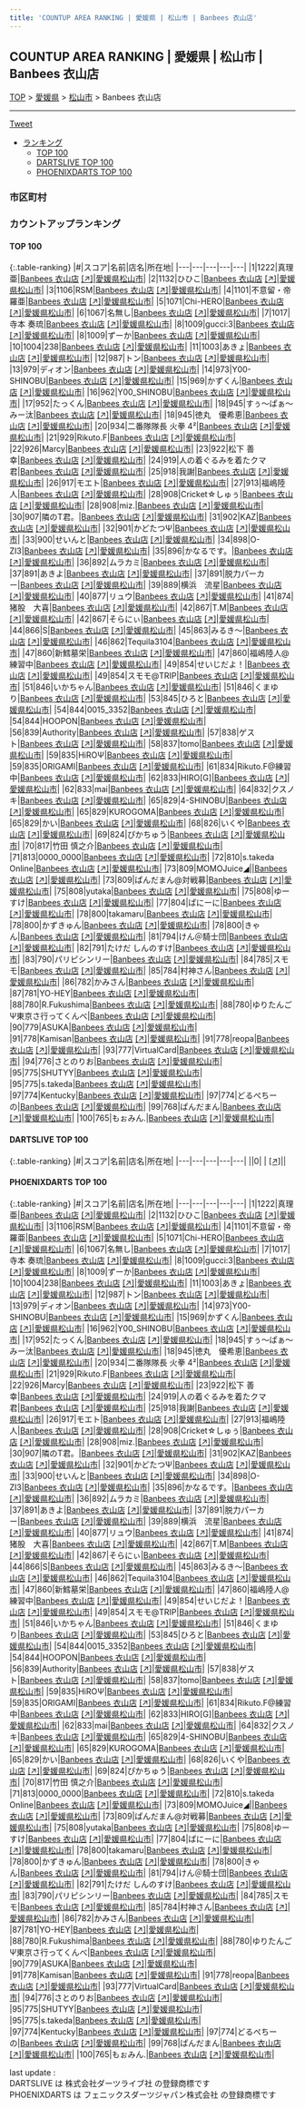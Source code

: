 ```yaml
---
title: 'COUNTUP AREA RANKING | 愛媛県 | 松山市 | Banbees 衣山店'
---
```

## COUNTUP AREA RANKING | 愛媛県 | 松山市 | Banbees 衣山店

[TOP](/darts/rank/) > [愛媛県](/darts/rank/愛媛県/) > [松山市](/darts/rank/愛媛県/松山市/) > Banbees 衣山店

___

<a href="https://twitter.com/share?ref_src=twsrc%5Etfw" data-text="COUNTUP AREA RANKING | 愛媛県松山市Banbees 衣山店" class="twitter-share-button" data-hashtags="DARTSLIVE,PHOENIXDARTS,darts,ダーツ" data-show-count="false">Tweet</a>

* [ランキング](#カウントアップランキング)
    * [TOP 100](#top-100)
    * [DARTSLIVE TOP 100](#dartslive-top-100)
    * [PHOENIXDARTS TOP 100](#phoenixdarts-top-100)

### 市区町村

<ul>

</ul>

### カウントアップランキング

#### TOP 100



{:.table-ranking}
|#|スコア|名前|店名|所在地|
|---|---|---|---|---|
|1|1222|<span class="rank-name-pd">真理亜</span>|<a href="/darts/rank/shops/89648.html">Banbees 衣山店</a> <a href="https://vs.phoenixdarts.com/jp/shop/shopDetailInfo/s_89648?s_seq=89648">[↗]</a>|<a href="/darts/rank/愛媛県/松山市">愛媛県松山市</a>|
|2|1132|<span class="rank-name-pd">ひひこ</span>|<a href="/darts/rank/shops/89648.html">Banbees 衣山店</a> <a href="https://vs.phoenixdarts.com/jp/shop/shopDetailInfo/s_89648?s_seq=89648">[↗]</a>|<a href="/darts/rank/愛媛県/松山市">愛媛県松山市</a>|
|3|1106|<span class="rank-name-pd">RSM</span>|<a href="/darts/rank/shops/89648.html">Banbees 衣山店</a> <a href="https://vs.phoenixdarts.com/jp/shop/shopDetailInfo/s_89648?s_seq=89648">[↗]</a>|<a href="/darts/rank/愛媛県/松山市">愛媛県松山市</a>|
|4|1101|<span class="rank-name-pd">不意留・帝羅亜</span>|<a href="/darts/rank/shops/89648.html">Banbees 衣山店</a> <a href="https://vs.phoenixdarts.com/jp/shop/shopDetailInfo/s_89648?s_seq=89648">[↗]</a>|<a href="/darts/rank/愛媛県/松山市">愛媛県松山市</a>|
|5|1071|<span class="rank-name-pd">Chi-HERO</span>|<a href="/darts/rank/shops/89648.html">Banbees 衣山店</a> <a href="https://vs.phoenixdarts.com/jp/shop/shopDetailInfo/s_89648?s_seq=89648">[↗]</a>|<a href="/darts/rank/愛媛県/松山市">愛媛県松山市</a>|
|6|1067|<span class="rank-name-pd">名無し</span>|<a href="/darts/rank/shops/89648.html">Banbees 衣山店</a> <a href="https://vs.phoenixdarts.com/jp/shop/shopDetailInfo/s_89648?s_seq=89648">[↗]</a>|<a href="/darts/rank/愛媛県/松山市">愛媛県松山市</a>|
|7|1017|<span class="rank-name-pd">寺本 奏琉</span>|<a href="/darts/rank/shops/89648.html">Banbees 衣山店</a> <a href="https://vs.phoenixdarts.com/jp/shop/shopDetailInfo/s_89648?s_seq=89648">[↗]</a>|<a href="/darts/rank/愛媛県/松山市">愛媛県松山市</a>|
|8|1009|<span class="rank-name-pd">gucci:3</span>|<a href="/darts/rank/shops/89648.html">Banbees 衣山店</a> <a href="https://vs.phoenixdarts.com/jp/shop/shopDetailInfo/s_89648?s_seq=89648">[↗]</a>|<a href="/darts/rank/愛媛県/松山市">愛媛県松山市</a>|
|8|1009|<span class="rank-name-pd">ずーか</span>|<a href="/darts/rank/shops/89648.html">Banbees 衣山店</a> <a href="https://vs.phoenixdarts.com/jp/shop/shopDetailInfo/s_89648?s_seq=89648">[↗]</a>|<a href="/darts/rank/愛媛県/松山市">愛媛県松山市</a>|
|10|1004|<span class="rank-name-pd">238</span>|<a href="/darts/rank/shops/89648.html">Banbees 衣山店</a> <a href="https://vs.phoenixdarts.com/jp/shop/shopDetailInfo/s_89648?s_seq=89648">[↗]</a>|<a href="/darts/rank/愛媛県/松山市">愛媛県松山市</a>|
|11|1003|<span class="rank-name-pd">あきょ</span>|<a href="/darts/rank/shops/89648.html">Banbees 衣山店</a> <a href="https://vs.phoenixdarts.com/jp/shop/shopDetailInfo/s_89648?s_seq=89648">[↗]</a>|<a href="/darts/rank/愛媛県/松山市">愛媛県松山市</a>|
|12|987|<span class="rank-name-pd">トン</span>|<a href="/darts/rank/shops/89648.html">Banbees 衣山店</a> <a href="https://vs.phoenixdarts.com/jp/shop/shopDetailInfo/s_89648?s_seq=89648">[↗]</a>|<a href="/darts/rank/愛媛県/松山市">愛媛県松山市</a>|
|13|979|<span class="rank-name-pd">ディオン</span>|<a href="/darts/rank/shops/89648.html">Banbees 衣山店</a> <a href="https://vs.phoenixdarts.com/jp/shop/shopDetailInfo/s_89648?s_seq=89648">[↗]</a>|<a href="/darts/rank/愛媛県/松山市">愛媛県松山市</a>|
|14|973|<span class="rank-name-pd">Y00-SHINOBU</span>|<a href="/darts/rank/shops/89648.html">Banbees 衣山店</a> <a href="https://vs.phoenixdarts.com/jp/shop/shopDetailInfo/s_89648?s_seq=89648">[↗]</a>|<a href="/darts/rank/愛媛県/松山市">愛媛県松山市</a>|
|15|969|<span class="rank-name-pd">かずくん</span>|<a href="/darts/rank/shops/89648.html">Banbees 衣山店</a> <a href="https://vs.phoenixdarts.com/jp/shop/shopDetailInfo/s_89648?s_seq=89648">[↗]</a>|<a href="/darts/rank/愛媛県/松山市">愛媛県松山市</a>|
|16|962|<span class="rank-name-pd">Y00_SHINOBU</span>|<a href="/darts/rank/shops/89648.html">Banbees 衣山店</a> <a href="https://vs.phoenixdarts.com/jp/shop/shopDetailInfo/s_89648?s_seq=89648">[↗]</a>|<a href="/darts/rank/愛媛県/松山市">愛媛県松山市</a>|
|17|952|<span class="rank-name-pd">たっくん</span>|<a href="/darts/rank/shops/89648.html">Banbees 衣山店</a> <a href="https://vs.phoenixdarts.com/jp/shop/shopDetailInfo/s_89648?s_seq=89648">[↗]</a>|<a href="/darts/rank/愛媛県/松山市">愛媛県松山市</a>|
|18|945|<span class="rank-name-pd">すぅ～ぱぁ～みー汰</span>|<a href="/darts/rank/shops/89648.html">Banbees 衣山店</a> <a href="https://vs.phoenixdarts.com/jp/shop/shopDetailInfo/s_89648?s_seq=89648">[↗]</a>|<a href="/darts/rank/愛媛県/松山市">愛媛県松山市</a>|
|18|945|<span class="rank-name-pd">徳丸　優希恵</span>|<a href="/darts/rank/shops/89648.html">Banbees 衣山店</a> <a href="https://vs.phoenixdarts.com/jp/shop/shopDetailInfo/s_89648?s_seq=89648">[↗]</a>|<a href="/darts/rank/愛媛県/松山市">愛媛県松山市</a>|
|20|934|<span class="rank-name-pd">二番隊隊長 火拳 4²</span>|<a href="/darts/rank/shops/89648.html">Banbees 衣山店</a> <a href="https://vs.phoenixdarts.com/jp/shop/shopDetailInfo/s_89648?s_seq=89648">[↗]</a>|<a href="/darts/rank/愛媛県/松山市">愛媛県松山市</a>|
|21|929|<span class="rank-name-pd">Rikuto.F</span>|<a href="/darts/rank/shops/89648.html">Banbees 衣山店</a> <a href="https://vs.phoenixdarts.com/jp/shop/shopDetailInfo/s_89648?s_seq=89648">[↗]</a>|<a href="/darts/rank/愛媛県/松山市">愛媛県松山市</a>|
|22|926|<span class="rank-name-pd">Marcy</span>|<a href="/darts/rank/shops/89648.html">Banbees 衣山店</a> <a href="https://vs.phoenixdarts.com/jp/shop/shopDetailInfo/s_89648?s_seq=89648">[↗]</a>|<a href="/darts/rank/愛媛県/松山市">愛媛県松山市</a>|
|23|922|<span class="rank-name-pd"><span class="pro-icon-pd"></span>松下 善幸</span>|<a href="/darts/rank/shops/89648.html">Banbees 衣山店</a> <a href="https://vs.phoenixdarts.com/jp/shop/shopDetailInfo/s_89648?s_seq=89648">[↗]</a>|<a href="/darts/rank/愛媛県/松山市">愛媛県松山市</a>|
|24|919|<span class="rank-name-pd">人の着ぐるみを着たクマ君</span>|<a href="/darts/rank/shops/89648.html">Banbees 衣山店</a> <a href="https://vs.phoenixdarts.com/jp/shop/shopDetailInfo/s_89648?s_seq=89648">[↗]</a>|<a href="/darts/rank/愛媛県/松山市">愛媛県松山市</a>|
|25|918|<span class="rank-name-pd">我謝</span>|<a href="/darts/rank/shops/89648.html">Banbees 衣山店</a> <a href="https://vs.phoenixdarts.com/jp/shop/shopDetailInfo/s_89648?s_seq=89648">[↗]</a>|<a href="/darts/rank/愛媛県/松山市">愛媛県松山市</a>|
|26|917|<span class="rank-name-pd">モエト</span>|<a href="/darts/rank/shops/89648.html">Banbees 衣山店</a> <a href="https://vs.phoenixdarts.com/jp/shop/shopDetailInfo/s_89648?s_seq=89648">[↗]</a>|<a href="/darts/rank/愛媛県/松山市">愛媛県松山市</a>|
|27|913|<span class="rank-name-pd">福嶋陸人</span>|<a href="/darts/rank/shops/89648.html">Banbees 衣山店</a> <a href="https://vs.phoenixdarts.com/jp/shop/shopDetailInfo/s_89648?s_seq=89648">[↗]</a>|<a href="/darts/rank/愛媛県/松山市">愛媛県松山市</a>|
|28|908|<span class="rank-name-pd">Cricket☆しゅぅ</span>|<a href="/darts/rank/shops/89648.html">Banbees 衣山店</a> <a href="https://vs.phoenixdarts.com/jp/shop/shopDetailInfo/s_89648?s_seq=89648">[↗]</a>|<a href="/darts/rank/愛媛県/松山市">愛媛県松山市</a>|
|28|908|<span class="rank-name-pd">miz.</span>|<a href="/darts/rank/shops/89648.html">Banbees 衣山店</a> <a href="https://vs.phoenixdarts.com/jp/shop/shopDetailInfo/s_89648?s_seq=89648">[↗]</a>|<a href="/darts/rank/愛媛県/松山市">愛媛県松山市</a>|
|30|907|<span class="rank-name-pd">隣のT君。</span>|<a href="/darts/rank/shops/89648.html">Banbees 衣山店</a> <a href="https://vs.phoenixdarts.com/jp/shop/shopDetailInfo/s_89648?s_seq=89648">[↗]</a>|<a href="/darts/rank/愛媛県/松山市">愛媛県松山市</a>|
|31|902|<span class="rank-name-pd">KAZ</span>|<a href="/darts/rank/shops/89648.html">Banbees 衣山店</a> <a href="https://vs.phoenixdarts.com/jp/shop/shopDetailInfo/s_89648?s_seq=89648">[↗]</a>|<a href="/darts/rank/愛媛県/松山市">愛媛県松山市</a>|
|32|901|<span class="rank-name-pd">かどたつΨ</span>|<a href="/darts/rank/shops/89648.html">Banbees 衣山店</a> <a href="https://vs.phoenixdarts.com/jp/shop/shopDetailInfo/s_89648?s_seq=89648">[↗]</a>|<a href="/darts/rank/愛媛県/松山市">愛媛県松山市</a>|
|33|900|<span class="rank-name-pd">せいんと</span>|<a href="/darts/rank/shops/89648.html">Banbees 衣山店</a> <a href="https://vs.phoenixdarts.com/jp/shop/shopDetailInfo/s_89648?s_seq=89648">[↗]</a>|<a href="/darts/rank/愛媛県/松山市">愛媛県松山市</a>|
|34|898|<span class="rank-name-pd">O-ZI3</span>|<a href="/darts/rank/shops/89648.html">Banbees 衣山店</a> <a href="https://vs.phoenixdarts.com/jp/shop/shopDetailInfo/s_89648?s_seq=89648">[↗]</a>|<a href="/darts/rank/愛媛県/松山市">愛媛県松山市</a>|
|35|896|<span class="rank-name-pd">かなるです。</span>|<a href="/darts/rank/shops/89648.html">Banbees 衣山店</a> <a href="https://vs.phoenixdarts.com/jp/shop/shopDetailInfo/s_89648?s_seq=89648">[↗]</a>|<a href="/darts/rank/愛媛県/松山市">愛媛県松山市</a>|
|36|892|<span class="rank-name-pd">ムラカミ</span>|<a href="/darts/rank/shops/89648.html">Banbees 衣山店</a> <a href="https://vs.phoenixdarts.com/jp/shop/shopDetailInfo/s_89648?s_seq=89648">[↗]</a>|<a href="/darts/rank/愛媛県/松山市">愛媛県松山市</a>|
|37|891|<span class="rank-name-pd">あきよ</span>|<a href="/darts/rank/shops/89648.html">Banbees 衣山店</a> <a href="https://vs.phoenixdarts.com/jp/shop/shopDetailInfo/s_89648?s_seq=89648">[↗]</a>|<a href="/darts/rank/愛媛県/松山市">愛媛県松山市</a>|
|37|891|<span class="rank-name-pd">脱力パーカー</span>|<a href="/darts/rank/shops/89648.html">Banbees 衣山店</a> <a href="https://vs.phoenixdarts.com/jp/shop/shopDetailInfo/s_89648?s_seq=89648">[↗]</a>|<a href="/darts/rank/愛媛県/松山市">愛媛県松山市</a>|
|39|889|<span class="rank-name-pd">横浜　流星</span>|<a href="/darts/rank/shops/89648.html">Banbees 衣山店</a> <a href="https://vs.phoenixdarts.com/jp/shop/shopDetailInfo/s_89648?s_seq=89648">[↗]</a>|<a href="/darts/rank/愛媛県/松山市">愛媛県松山市</a>|
|40|877|<span class="rank-name-pd">リュウ</span>|<a href="/darts/rank/shops/89648.html">Banbees 衣山店</a> <a href="https://vs.phoenixdarts.com/jp/shop/shopDetailInfo/s_89648?s_seq=89648">[↗]</a>|<a href="/darts/rank/愛媛県/松山市">愛媛県松山市</a>|
|41|874|<span class="rank-name-pd">猪股　大喜</span>|<a href="/darts/rank/shops/89648.html">Banbees 衣山店</a> <a href="https://vs.phoenixdarts.com/jp/shop/shopDetailInfo/s_89648?s_seq=89648">[↗]</a>|<a href="/darts/rank/愛媛県/松山市">愛媛県松山市</a>|
|42|867|<span class="rank-name-pd">T.M</span>|<a href="/darts/rank/shops/89648.html">Banbees 衣山店</a> <a href="https://vs.phoenixdarts.com/jp/shop/shopDetailInfo/s_89648?s_seq=89648">[↗]</a>|<a href="/darts/rank/愛媛県/松山市">愛媛県松山市</a>|
|42|867|<span class="rank-name-pd">そらにぃ</span>|<a href="/darts/rank/shops/89648.html">Banbees 衣山店</a> <a href="https://vs.phoenixdarts.com/jp/shop/shopDetailInfo/s_89648?s_seq=89648">[↗]</a>|<a href="/darts/rank/愛媛県/松山市">愛媛県松山市</a>|
|44|866|<span class="rank-name-pd">S</span>|<a href="/darts/rank/shops/89648.html">Banbees 衣山店</a> <a href="https://vs.phoenixdarts.com/jp/shop/shopDetailInfo/s_89648?s_seq=89648">[↗]</a>|<a href="/darts/rank/愛媛県/松山市">愛媛県松山市</a>|
|45|863|<span class="rank-name-pd">みるき～</span>|<a href="/darts/rank/shops/89648.html">Banbees 衣山店</a> <a href="https://vs.phoenixdarts.com/jp/shop/shopDetailInfo/s_89648?s_seq=89648">[↗]</a>|<a href="/darts/rank/愛媛県/松山市">愛媛県松山市</a>|
|46|862|<span class="rank-name-pd">Tequila3104</span>|<a href="/darts/rank/shops/89648.html">Banbees 衣山店</a> <a href="https://vs.phoenixdarts.com/jp/shop/shopDetailInfo/s_89648?s_seq=89648">[↗]</a>|<a href="/darts/rank/愛媛県/松山市">愛媛県松山市</a>|
|47|860|<span class="rank-name-pd">新鱈墓栄</span>|<a href="/darts/rank/shops/89648.html">Banbees 衣山店</a> <a href="https://vs.phoenixdarts.com/jp/shop/shopDetailInfo/s_89648?s_seq=89648">[↗]</a>|<a href="/darts/rank/愛媛県/松山市">愛媛県松山市</a>|
|47|860|<span class="rank-name-pd">福嶋陸人@練習中</span>|<a href="/darts/rank/shops/89648.html">Banbees 衣山店</a> <a href="https://vs.phoenixdarts.com/jp/shop/shopDetailInfo/s_89648?s_seq=89648">[↗]</a>|<a href="/darts/rank/愛媛県/松山市">愛媛県松山市</a>|
|49|854|<span class="rank-name-pd">せいじだよ！</span>|<a href="/darts/rank/shops/89648.html">Banbees 衣山店</a> <a href="https://vs.phoenixdarts.com/jp/shop/shopDetailInfo/s_89648?s_seq=89648">[↗]</a>|<a href="/darts/rank/愛媛県/松山市">愛媛県松山市</a>|
|49|854|<span class="rank-name-pd">スモモ@TRIP</span>|<a href="/darts/rank/shops/89648.html">Banbees 衣山店</a> <a href="https://vs.phoenixdarts.com/jp/shop/shopDetailInfo/s_89648?s_seq=89648">[↗]</a>|<a href="/darts/rank/愛媛県/松山市">愛媛県松山市</a>|
|51|846|<span class="rank-name-pd">いかちゃん</span>|<a href="/darts/rank/shops/89648.html">Banbees 衣山店</a> <a href="https://vs.phoenixdarts.com/jp/shop/shopDetailInfo/s_89648?s_seq=89648">[↗]</a>|<a href="/darts/rank/愛媛県/松山市">愛媛県松山市</a>|
|51|846|<span class="rank-name-pd">くまゆり</span>|<a href="/darts/rank/shops/89648.html">Banbees 衣山店</a> <a href="https://vs.phoenixdarts.com/jp/shop/shopDetailInfo/s_89648?s_seq=89648">[↗]</a>|<a href="/darts/rank/愛媛県/松山市">愛媛県松山市</a>|
|53|845|<span class="rank-name-pd">ひろと</span>|<a href="/darts/rank/shops/89648.html">Banbees 衣山店</a> <a href="https://vs.phoenixdarts.com/jp/shop/shopDetailInfo/s_89648?s_seq=89648">[↗]</a>|<a href="/darts/rank/愛媛県/松山市">愛媛県松山市</a>|
|54|844|<span class="rank-name-pd">0015_3352</span>|<a href="/darts/rank/shops/89648.html">Banbees 衣山店</a> <a href="https://vs.phoenixdarts.com/jp/shop/shopDetailInfo/s_89648?s_seq=89648">[↗]</a>|<a href="/darts/rank/愛媛県/松山市">愛媛県松山市</a>|
|54|844|<span class="rank-name-pd">HOOPON</span>|<a href="/darts/rank/shops/89648.html">Banbees 衣山店</a> <a href="https://vs.phoenixdarts.com/jp/shop/shopDetailInfo/s_89648?s_seq=89648">[↗]</a>|<a href="/darts/rank/愛媛県/松山市">愛媛県松山市</a>|
|56|839|<span class="rank-name-pd">Authority</span>|<a href="/darts/rank/shops/89648.html">Banbees 衣山店</a> <a href="https://vs.phoenixdarts.com/jp/shop/shopDetailInfo/s_89648?s_seq=89648">[↗]</a>|<a href="/darts/rank/愛媛県/松山市">愛媛県松山市</a>|
|57|838|<span class="rank-name-pd">ゲスト</span>|<a href="/darts/rank/shops/89648.html">Banbees 衣山店</a> <a href="https://vs.phoenixdarts.com/jp/shop/shopDetailInfo/s_89648?s_seq=89648">[↗]</a>|<a href="/darts/rank/愛媛県/松山市">愛媛県松山市</a>|
|58|837|<span class="rank-name-pd">tomo</span>|<a href="/darts/rank/shops/89648.html">Banbees 衣山店</a> <a href="https://vs.phoenixdarts.com/jp/shop/shopDetailInfo/s_89648?s_seq=89648">[↗]</a>|<a href="/darts/rank/愛媛県/松山市">愛媛県松山市</a>|
|59|835|<span class="rank-name-pd">HiROΨ</span>|<a href="/darts/rank/shops/89648.html">Banbees 衣山店</a> <a href="https://vs.phoenixdarts.com/jp/shop/shopDetailInfo/s_89648?s_seq=89648">[↗]</a>|<a href="/darts/rank/愛媛県/松山市">愛媛県松山市</a>|
|59|835|<span class="rank-name-pd">ORIGAMI</span>|<a href="/darts/rank/shops/89648.html">Banbees 衣山店</a> <a href="https://vs.phoenixdarts.com/jp/shop/shopDetailInfo/s_89648?s_seq=89648">[↗]</a>|<a href="/darts/rank/愛媛県/松山市">愛媛県松山市</a>|
|61|834|<span class="rank-name-pd">Rikuto.F@練習中</span>|<a href="/darts/rank/shops/89648.html">Banbees 衣山店</a> <a href="https://vs.phoenixdarts.com/jp/shop/shopDetailInfo/s_89648?s_seq=89648">[↗]</a>|<a href="/darts/rank/愛媛県/松山市">愛媛県松山市</a>|
|62|833|<span class="rank-name-pd">HIRO[G]</span>|<a href="/darts/rank/shops/89648.html">Banbees 衣山店</a> <a href="https://vs.phoenixdarts.com/jp/shop/shopDetailInfo/s_89648?s_seq=89648">[↗]</a>|<a href="/darts/rank/愛媛県/松山市">愛媛県松山市</a>|
|62|833|<span class="rank-name-pd">mai</span>|<a href="/darts/rank/shops/89648.html">Banbees 衣山店</a> <a href="https://vs.phoenixdarts.com/jp/shop/shopDetailInfo/s_89648?s_seq=89648">[↗]</a>|<a href="/darts/rank/愛媛県/松山市">愛媛県松山市</a>|
|64|832|<span class="rank-name-pd">クスノキ</span>|<a href="/darts/rank/shops/89648.html">Banbees 衣山店</a> <a href="https://vs.phoenixdarts.com/jp/shop/shopDetailInfo/s_89648?s_seq=89648">[↗]</a>|<a href="/darts/rank/愛媛県/松山市">愛媛県松山市</a>|
|65|829|<span class="rank-name-pd">4-SHINOBU</span>|<a href="/darts/rank/shops/89648.html">Banbees 衣山店</a> <a href="https://vs.phoenixdarts.com/jp/shop/shopDetailInfo/s_89648?s_seq=89648">[↗]</a>|<a href="/darts/rank/愛媛県/松山市">愛媛県松山市</a>|
|65|829|<span class="rank-name-pd">KUROGOMA</span>|<a href="/darts/rank/shops/89648.html">Banbees 衣山店</a> <a href="https://vs.phoenixdarts.com/jp/shop/shopDetailInfo/s_89648?s_seq=89648">[↗]</a>|<a href="/darts/rank/愛媛県/松山市">愛媛県松山市</a>|
|65|829|<span class="rank-name-pd">かい</span>|<a href="/darts/rank/shops/89648.html">Banbees 衣山店</a> <a href="https://vs.phoenixdarts.com/jp/shop/shopDetailInfo/s_89648?s_seq=89648">[↗]</a>|<a href="/darts/rank/愛媛県/松山市">愛媛県松山市</a>|
|68|826|<span class="rank-name-pd">いくや</span>|<a href="/darts/rank/shops/89648.html">Banbees 衣山店</a> <a href="https://vs.phoenixdarts.com/jp/shop/shopDetailInfo/s_89648?s_seq=89648">[↗]</a>|<a href="/darts/rank/愛媛県/松山市">愛媛県松山市</a>|
|69|824|<span class="rank-name-pd">ぴかちゅう</span>|<a href="/darts/rank/shops/89648.html">Banbees 衣山店</a> <a href="https://vs.phoenixdarts.com/jp/shop/shopDetailInfo/s_89648?s_seq=89648">[↗]</a>|<a href="/darts/rank/愛媛県/松山市">愛媛県松山市</a>|
|70|817|<span class="rank-name-pd">竹田 慎之介</span>|<a href="/darts/rank/shops/89648.html">Banbees 衣山店</a> <a href="https://vs.phoenixdarts.com/jp/shop/shopDetailInfo/s_89648?s_seq=89648">[↗]</a>|<a href="/darts/rank/愛媛県/松山市">愛媛県松山市</a>|
|71|813|<span class="rank-name-pd">0000_0000</span>|<a href="/darts/rank/shops/89648.html">Banbees 衣山店</a> <a href="https://vs.phoenixdarts.com/jp/shop/shopDetailInfo/s_89648?s_seq=89648">[↗]</a>|<a href="/darts/rank/愛媛県/松山市">愛媛県松山市</a>|
|72|810|<span class="rank-name-pd">s.takeda Online</span>|<a href="/darts/rank/shops/89648.html">Banbees 衣山店</a> <a href="https://vs.phoenixdarts.com/jp/shop/shopDetailInfo/s_89648?s_seq=89648">[↗]</a>|<a href="/darts/rank/愛媛県/松山市">愛媛県松山市</a>|
|73|809|<span class="rank-name-pd">MOMOJuice◢&#124;</span>|<a href="/darts/rank/shops/89648.html">Banbees 衣山店</a> <a href="https://vs.phoenixdarts.com/jp/shop/shopDetailInfo/s_89648?s_seq=89648">[↗]</a>|<a href="/darts/rank/愛媛県/松山市">愛媛県松山市</a>|
|73|809|<span class="rank-name-pd">ぱんだまん@対戦募</span>|<a href="/darts/rank/shops/89648.html">Banbees 衣山店</a> <a href="https://vs.phoenixdarts.com/jp/shop/shopDetailInfo/s_89648?s_seq=89648">[↗]</a>|<a href="/darts/rank/愛媛県/松山市">愛媛県松山市</a>|
|75|808|<span class="rank-name-pd">yutaka</span>|<a href="/darts/rank/shops/89648.html">Banbees 衣山店</a> <a href="https://vs.phoenixdarts.com/jp/shop/shopDetailInfo/s_89648?s_seq=89648">[↗]</a>|<a href="/darts/rank/愛媛県/松山市">愛媛県松山市</a>|
|75|808|<span class="rank-name-pd">ゆーすけ</span>|<a href="/darts/rank/shops/89648.html">Banbees 衣山店</a> <a href="https://vs.phoenixdarts.com/jp/shop/shopDetailInfo/s_89648?s_seq=89648">[↗]</a>|<a href="/darts/rank/愛媛県/松山市">愛媛県松山市</a>|
|77|804|<span class="rank-name-pd">ぱにーに</span>|<a href="/darts/rank/shops/89648.html">Banbees 衣山店</a> <a href="https://vs.phoenixdarts.com/jp/shop/shopDetailInfo/s_89648?s_seq=89648">[↗]</a>|<a href="/darts/rank/愛媛県/松山市">愛媛県松山市</a>|
|78|800|<span class="rank-name-pd">takamaru</span>|<a href="/darts/rank/shops/89648.html">Banbees 衣山店</a> <a href="https://vs.phoenixdarts.com/jp/shop/shopDetailInfo/s_89648?s_seq=89648">[↗]</a>|<a href="/darts/rank/愛媛県/松山市">愛媛県松山市</a>|
|78|800|<span class="rank-name-pd">かずきゅん</span>|<a href="/darts/rank/shops/89648.html">Banbees 衣山店</a> <a href="https://vs.phoenixdarts.com/jp/shop/shopDetailInfo/s_89648?s_seq=89648">[↗]</a>|<a href="/darts/rank/愛媛県/松山市">愛媛県松山市</a>|
|78|800|<span class="rank-name-pd">きゃん</span>|<a href="/darts/rank/shops/89648.html">Banbees 衣山店</a> <a href="https://vs.phoenixdarts.com/jp/shop/shopDetailInfo/s_89648?s_seq=89648">[↗]</a>|<a href="/darts/rank/愛媛県/松山市">愛媛県松山市</a>|
|81|794|<span class="rank-name-pd">けん＠騎士団</span>|<a href="/darts/rank/shops/89648.html">Banbees 衣山店</a> <a href="https://vs.phoenixdarts.com/jp/shop/shopDetailInfo/s_89648?s_seq=89648">[↗]</a>|<a href="/darts/rank/愛媛県/松山市">愛媛県松山市</a>|
|82|791|<span class="rank-name-pd">たけだ しんのすけ</span>|<a href="/darts/rank/shops/89648.html">Banbees 衣山店</a> <a href="https://vs.phoenixdarts.com/jp/shop/shopDetailInfo/s_89648?s_seq=89648">[↗]</a>|<a href="/darts/rank/愛媛県/松山市">愛媛県松山市</a>|
|83|790|<span class="rank-name-pd">パリピシンリー</span>|<a href="/darts/rank/shops/89648.html">Banbees 衣山店</a> <a href="https://vs.phoenixdarts.com/jp/shop/shopDetailInfo/s_89648?s_seq=89648">[↗]</a>|<a href="/darts/rank/愛媛県/松山市">愛媛県松山市</a>|
|84|785|<span class="rank-name-pd">スモモ</span>|<a href="/darts/rank/shops/89648.html">Banbees 衣山店</a> <a href="https://vs.phoenixdarts.com/jp/shop/shopDetailInfo/s_89648?s_seq=89648">[↗]</a>|<a href="/darts/rank/愛媛県/松山市">愛媛県松山市</a>|
|85|784|<span class="rank-name-pd">村神さん</span>|<a href="/darts/rank/shops/89648.html">Banbees 衣山店</a> <a href="https://vs.phoenixdarts.com/jp/shop/shopDetailInfo/s_89648?s_seq=89648">[↗]</a>|<a href="/darts/rank/愛媛県/松山市">愛媛県松山市</a>|
|86|782|<span class="rank-name-pd">かみさん</span>|<a href="/darts/rank/shops/89648.html">Banbees 衣山店</a> <a href="https://vs.phoenixdarts.com/jp/shop/shopDetailInfo/s_89648?s_seq=89648">[↗]</a>|<a href="/darts/rank/愛媛県/松山市">愛媛県松山市</a>|
|87|781|<span class="rank-name-pd">YO-HEY</span>|<a href="/darts/rank/shops/89648.html">Banbees 衣山店</a> <a href="https://vs.phoenixdarts.com/jp/shop/shopDetailInfo/s_89648?s_seq=89648">[↗]</a>|<a href="/darts/rank/愛媛県/松山市">愛媛県松山市</a>|
|88|780|<span class="rank-name-pd">R.Fukushima</span>|<a href="/darts/rank/shops/89648.html">Banbees 衣山店</a> <a href="https://vs.phoenixdarts.com/jp/shop/shopDetailInfo/s_89648?s_seq=89648">[↗]</a>|<a href="/darts/rank/愛媛県/松山市">愛媛県松山市</a>|
|88|780|<span class="rank-name-pd">ゆりたんごΨ東京さ行ってくんべ</span>|<a href="/darts/rank/shops/89648.html">Banbees 衣山店</a> <a href="https://vs.phoenixdarts.com/jp/shop/shopDetailInfo/s_89648?s_seq=89648">[↗]</a>|<a href="/darts/rank/愛媛県/松山市">愛媛県松山市</a>|
|90|779|<span class="rank-name-pd">ASUKA</span>|<a href="/darts/rank/shops/89648.html">Banbees 衣山店</a> <a href="https://vs.phoenixdarts.com/jp/shop/shopDetailInfo/s_89648?s_seq=89648">[↗]</a>|<a href="/darts/rank/愛媛県/松山市">愛媛県松山市</a>|
|91|778|<span class="rank-name-pd">Kamisan</span>|<a href="/darts/rank/shops/89648.html">Banbees 衣山店</a> <a href="https://vs.phoenixdarts.com/jp/shop/shopDetailInfo/s_89648?s_seq=89648">[↗]</a>|<a href="/darts/rank/愛媛県/松山市">愛媛県松山市</a>|
|91|778|<span class="rank-name-pd">reopa</span>|<a href="/darts/rank/shops/89648.html">Banbees 衣山店</a> <a href="https://vs.phoenixdarts.com/jp/shop/shopDetailInfo/s_89648?s_seq=89648">[↗]</a>|<a href="/darts/rank/愛媛県/松山市">愛媛県松山市</a>|
|93|777|<span class="rank-name-pd">VirtualCard</span>|<a href="/darts/rank/shops/89648.html">Banbees 衣山店</a> <a href="https://vs.phoenixdarts.com/jp/shop/shopDetailInfo/s_89648?s_seq=89648">[↗]</a>|<a href="/darts/rank/愛媛県/松山市">愛媛県松山市</a>|
|94|776|<span class="rank-name-pd">さとのりお</span>|<a href="/darts/rank/shops/89648.html">Banbees 衣山店</a> <a href="https://vs.phoenixdarts.com/jp/shop/shopDetailInfo/s_89648?s_seq=89648">[↗]</a>|<a href="/darts/rank/愛媛県/松山市">愛媛県松山市</a>|
|95|775|<span class="rank-name-pd">SHUTYY</span>|<a href="/darts/rank/shops/89648.html">Banbees 衣山店</a> <a href="https://vs.phoenixdarts.com/jp/shop/shopDetailInfo/s_89648?s_seq=89648">[↗]</a>|<a href="/darts/rank/愛媛県/松山市">愛媛県松山市</a>|
|95|775|<span class="rank-name-pd">s.takeda</span>|<a href="/darts/rank/shops/89648.html">Banbees 衣山店</a> <a href="https://vs.phoenixdarts.com/jp/shop/shopDetailInfo/s_89648?s_seq=89648">[↗]</a>|<a href="/darts/rank/愛媛県/松山市">愛媛県松山市</a>|
|97|774|<span class="rank-name-pd">Kentucky</span>|<a href="/darts/rank/shops/89648.html">Banbees 衣山店</a> <a href="https://vs.phoenixdarts.com/jp/shop/shopDetailInfo/s_89648?s_seq=89648">[↗]</a>|<a href="/darts/rank/愛媛県/松山市">愛媛県松山市</a>|
|97|774|<span class="rank-name-pd">どるぺちーの</span>|<a href="/darts/rank/shops/89648.html">Banbees 衣山店</a> <a href="https://vs.phoenixdarts.com/jp/shop/shopDetailInfo/s_89648?s_seq=89648">[↗]</a>|<a href="/darts/rank/愛媛県/松山市">愛媛県松山市</a>|
|99|768|<span class="rank-name-pd">ぱんだまん</span>|<a href="/darts/rank/shops/89648.html">Banbees 衣山店</a> <a href="https://vs.phoenixdarts.com/jp/shop/shopDetailInfo/s_89648?s_seq=89648">[↗]</a>|<a href="/darts/rank/愛媛県/松山市">愛媛県松山市</a>|
|100|765|<span class="rank-name-pd">もぉみん.</span>|<a href="/darts/rank/shops/89648.html">Banbees 衣山店</a> <a href="https://vs.phoenixdarts.com/jp/shop/shopDetailInfo/s_89648?s_seq=89648">[↗]</a>|<a href="/darts/rank/愛媛県/松山市">愛媛県松山市</a>|


#### DARTSLIVE TOP 100



{:.table-ranking}
|#|スコア|名前|店名|所在地|
|---|---|---|---|---|
||0|<span class="rank-name-dl"> </span>|<a href="/darts/rank/shops/.html"></a> <a href="">[↗]</a>|<a href="/darts/rank//"></a>|


#### PHOENIXDARTS TOP 100



{:.table-ranking}
|#|スコア|名前|店名|所在地|
|---|---|---|---|---|
|1|1222|<span class="rank-name-pd">真理亜</span>|<a href="/darts/rank/shops/89648.html">Banbees 衣山店</a> <a href="https://vs.phoenixdarts.com/jp/shop/shopDetailInfo/s_89648?s_seq=89648">[↗]</a>|<a href="/darts/rank/愛媛県/松山市">愛媛県松山市</a>|
|2|1132|<span class="rank-name-pd">ひひこ</span>|<a href="/darts/rank/shops/89648.html">Banbees 衣山店</a> <a href="https://vs.phoenixdarts.com/jp/shop/shopDetailInfo/s_89648?s_seq=89648">[↗]</a>|<a href="/darts/rank/愛媛県/松山市">愛媛県松山市</a>|
|3|1106|<span class="rank-name-pd">RSM</span>|<a href="/darts/rank/shops/89648.html">Banbees 衣山店</a> <a href="https://vs.phoenixdarts.com/jp/shop/shopDetailInfo/s_89648?s_seq=89648">[↗]</a>|<a href="/darts/rank/愛媛県/松山市">愛媛県松山市</a>|
|4|1101|<span class="rank-name-pd">不意留・帝羅亜</span>|<a href="/darts/rank/shops/89648.html">Banbees 衣山店</a> <a href="https://vs.phoenixdarts.com/jp/shop/shopDetailInfo/s_89648?s_seq=89648">[↗]</a>|<a href="/darts/rank/愛媛県/松山市">愛媛県松山市</a>|
|5|1071|<span class="rank-name-pd">Chi-HERO</span>|<a href="/darts/rank/shops/89648.html">Banbees 衣山店</a> <a href="https://vs.phoenixdarts.com/jp/shop/shopDetailInfo/s_89648?s_seq=89648">[↗]</a>|<a href="/darts/rank/愛媛県/松山市">愛媛県松山市</a>|
|6|1067|<span class="rank-name-pd">名無し</span>|<a href="/darts/rank/shops/89648.html">Banbees 衣山店</a> <a href="https://vs.phoenixdarts.com/jp/shop/shopDetailInfo/s_89648?s_seq=89648">[↗]</a>|<a href="/darts/rank/愛媛県/松山市">愛媛県松山市</a>|
|7|1017|<span class="rank-name-pd">寺本 奏琉</span>|<a href="/darts/rank/shops/89648.html">Banbees 衣山店</a> <a href="https://vs.phoenixdarts.com/jp/shop/shopDetailInfo/s_89648?s_seq=89648">[↗]</a>|<a href="/darts/rank/愛媛県/松山市">愛媛県松山市</a>|
|8|1009|<span class="rank-name-pd">gucci:3</span>|<a href="/darts/rank/shops/89648.html">Banbees 衣山店</a> <a href="https://vs.phoenixdarts.com/jp/shop/shopDetailInfo/s_89648?s_seq=89648">[↗]</a>|<a href="/darts/rank/愛媛県/松山市">愛媛県松山市</a>|
|8|1009|<span class="rank-name-pd">ずーか</span>|<a href="/darts/rank/shops/89648.html">Banbees 衣山店</a> <a href="https://vs.phoenixdarts.com/jp/shop/shopDetailInfo/s_89648?s_seq=89648">[↗]</a>|<a href="/darts/rank/愛媛県/松山市">愛媛県松山市</a>|
|10|1004|<span class="rank-name-pd">238</span>|<a href="/darts/rank/shops/89648.html">Banbees 衣山店</a> <a href="https://vs.phoenixdarts.com/jp/shop/shopDetailInfo/s_89648?s_seq=89648">[↗]</a>|<a href="/darts/rank/愛媛県/松山市">愛媛県松山市</a>|
|11|1003|<span class="rank-name-pd">あきょ</span>|<a href="/darts/rank/shops/89648.html">Banbees 衣山店</a> <a href="https://vs.phoenixdarts.com/jp/shop/shopDetailInfo/s_89648?s_seq=89648">[↗]</a>|<a href="/darts/rank/愛媛県/松山市">愛媛県松山市</a>|
|12|987|<span class="rank-name-pd">トン</span>|<a href="/darts/rank/shops/89648.html">Banbees 衣山店</a> <a href="https://vs.phoenixdarts.com/jp/shop/shopDetailInfo/s_89648?s_seq=89648">[↗]</a>|<a href="/darts/rank/愛媛県/松山市">愛媛県松山市</a>|
|13|979|<span class="rank-name-pd">ディオン</span>|<a href="/darts/rank/shops/89648.html">Banbees 衣山店</a> <a href="https://vs.phoenixdarts.com/jp/shop/shopDetailInfo/s_89648?s_seq=89648">[↗]</a>|<a href="/darts/rank/愛媛県/松山市">愛媛県松山市</a>|
|14|973|<span class="rank-name-pd">Y00-SHINOBU</span>|<a href="/darts/rank/shops/89648.html">Banbees 衣山店</a> <a href="https://vs.phoenixdarts.com/jp/shop/shopDetailInfo/s_89648?s_seq=89648">[↗]</a>|<a href="/darts/rank/愛媛県/松山市">愛媛県松山市</a>|
|15|969|<span class="rank-name-pd">かずくん</span>|<a href="/darts/rank/shops/89648.html">Banbees 衣山店</a> <a href="https://vs.phoenixdarts.com/jp/shop/shopDetailInfo/s_89648?s_seq=89648">[↗]</a>|<a href="/darts/rank/愛媛県/松山市">愛媛県松山市</a>|
|16|962|<span class="rank-name-pd">Y00_SHINOBU</span>|<a href="/darts/rank/shops/89648.html">Banbees 衣山店</a> <a href="https://vs.phoenixdarts.com/jp/shop/shopDetailInfo/s_89648?s_seq=89648">[↗]</a>|<a href="/darts/rank/愛媛県/松山市">愛媛県松山市</a>|
|17|952|<span class="rank-name-pd">たっくん</span>|<a href="/darts/rank/shops/89648.html">Banbees 衣山店</a> <a href="https://vs.phoenixdarts.com/jp/shop/shopDetailInfo/s_89648?s_seq=89648">[↗]</a>|<a href="/darts/rank/愛媛県/松山市">愛媛県松山市</a>|
|18|945|<span class="rank-name-pd">すぅ～ぱぁ～みー汰</span>|<a href="/darts/rank/shops/89648.html">Banbees 衣山店</a> <a href="https://vs.phoenixdarts.com/jp/shop/shopDetailInfo/s_89648?s_seq=89648">[↗]</a>|<a href="/darts/rank/愛媛県/松山市">愛媛県松山市</a>|
|18|945|<span class="rank-name-pd">徳丸　優希恵</span>|<a href="/darts/rank/shops/89648.html">Banbees 衣山店</a> <a href="https://vs.phoenixdarts.com/jp/shop/shopDetailInfo/s_89648?s_seq=89648">[↗]</a>|<a href="/darts/rank/愛媛県/松山市">愛媛県松山市</a>|
|20|934|<span class="rank-name-pd">二番隊隊長 火拳 4²</span>|<a href="/darts/rank/shops/89648.html">Banbees 衣山店</a> <a href="https://vs.phoenixdarts.com/jp/shop/shopDetailInfo/s_89648?s_seq=89648">[↗]</a>|<a href="/darts/rank/愛媛県/松山市">愛媛県松山市</a>|
|21|929|<span class="rank-name-pd">Rikuto.F</span>|<a href="/darts/rank/shops/89648.html">Banbees 衣山店</a> <a href="https://vs.phoenixdarts.com/jp/shop/shopDetailInfo/s_89648?s_seq=89648">[↗]</a>|<a href="/darts/rank/愛媛県/松山市">愛媛県松山市</a>|
|22|926|<span class="rank-name-pd">Marcy</span>|<a href="/darts/rank/shops/89648.html">Banbees 衣山店</a> <a href="https://vs.phoenixdarts.com/jp/shop/shopDetailInfo/s_89648?s_seq=89648">[↗]</a>|<a href="/darts/rank/愛媛県/松山市">愛媛県松山市</a>|
|23|922|<span class="rank-name-pd"><span class="pro-icon-pd"></span>松下 善幸</span>|<a href="/darts/rank/shops/89648.html">Banbees 衣山店</a> <a href="https://vs.phoenixdarts.com/jp/shop/shopDetailInfo/s_89648?s_seq=89648">[↗]</a>|<a href="/darts/rank/愛媛県/松山市">愛媛県松山市</a>|
|24|919|<span class="rank-name-pd">人の着ぐるみを着たクマ君</span>|<a href="/darts/rank/shops/89648.html">Banbees 衣山店</a> <a href="https://vs.phoenixdarts.com/jp/shop/shopDetailInfo/s_89648?s_seq=89648">[↗]</a>|<a href="/darts/rank/愛媛県/松山市">愛媛県松山市</a>|
|25|918|<span class="rank-name-pd">我謝</span>|<a href="/darts/rank/shops/89648.html">Banbees 衣山店</a> <a href="https://vs.phoenixdarts.com/jp/shop/shopDetailInfo/s_89648?s_seq=89648">[↗]</a>|<a href="/darts/rank/愛媛県/松山市">愛媛県松山市</a>|
|26|917|<span class="rank-name-pd">モエト</span>|<a href="/darts/rank/shops/89648.html">Banbees 衣山店</a> <a href="https://vs.phoenixdarts.com/jp/shop/shopDetailInfo/s_89648?s_seq=89648">[↗]</a>|<a href="/darts/rank/愛媛県/松山市">愛媛県松山市</a>|
|27|913|<span class="rank-name-pd">福嶋陸人</span>|<a href="/darts/rank/shops/89648.html">Banbees 衣山店</a> <a href="https://vs.phoenixdarts.com/jp/shop/shopDetailInfo/s_89648?s_seq=89648">[↗]</a>|<a href="/darts/rank/愛媛県/松山市">愛媛県松山市</a>|
|28|908|<span class="rank-name-pd">Cricket☆しゅぅ</span>|<a href="/darts/rank/shops/89648.html">Banbees 衣山店</a> <a href="https://vs.phoenixdarts.com/jp/shop/shopDetailInfo/s_89648?s_seq=89648">[↗]</a>|<a href="/darts/rank/愛媛県/松山市">愛媛県松山市</a>|
|28|908|<span class="rank-name-pd">miz.</span>|<a href="/darts/rank/shops/89648.html">Banbees 衣山店</a> <a href="https://vs.phoenixdarts.com/jp/shop/shopDetailInfo/s_89648?s_seq=89648">[↗]</a>|<a href="/darts/rank/愛媛県/松山市">愛媛県松山市</a>|
|30|907|<span class="rank-name-pd">隣のT君。</span>|<a href="/darts/rank/shops/89648.html">Banbees 衣山店</a> <a href="https://vs.phoenixdarts.com/jp/shop/shopDetailInfo/s_89648?s_seq=89648">[↗]</a>|<a href="/darts/rank/愛媛県/松山市">愛媛県松山市</a>|
|31|902|<span class="rank-name-pd">KAZ</span>|<a href="/darts/rank/shops/89648.html">Banbees 衣山店</a> <a href="https://vs.phoenixdarts.com/jp/shop/shopDetailInfo/s_89648?s_seq=89648">[↗]</a>|<a href="/darts/rank/愛媛県/松山市">愛媛県松山市</a>|
|32|901|<span class="rank-name-pd">かどたつΨ</span>|<a href="/darts/rank/shops/89648.html">Banbees 衣山店</a> <a href="https://vs.phoenixdarts.com/jp/shop/shopDetailInfo/s_89648?s_seq=89648">[↗]</a>|<a href="/darts/rank/愛媛県/松山市">愛媛県松山市</a>|
|33|900|<span class="rank-name-pd">せいんと</span>|<a href="/darts/rank/shops/89648.html">Banbees 衣山店</a> <a href="https://vs.phoenixdarts.com/jp/shop/shopDetailInfo/s_89648?s_seq=89648">[↗]</a>|<a href="/darts/rank/愛媛県/松山市">愛媛県松山市</a>|
|34|898|<span class="rank-name-pd">O-ZI3</span>|<a href="/darts/rank/shops/89648.html">Banbees 衣山店</a> <a href="https://vs.phoenixdarts.com/jp/shop/shopDetailInfo/s_89648?s_seq=89648">[↗]</a>|<a href="/darts/rank/愛媛県/松山市">愛媛県松山市</a>|
|35|896|<span class="rank-name-pd">かなるです。</span>|<a href="/darts/rank/shops/89648.html">Banbees 衣山店</a> <a href="https://vs.phoenixdarts.com/jp/shop/shopDetailInfo/s_89648?s_seq=89648">[↗]</a>|<a href="/darts/rank/愛媛県/松山市">愛媛県松山市</a>|
|36|892|<span class="rank-name-pd">ムラカミ</span>|<a href="/darts/rank/shops/89648.html">Banbees 衣山店</a> <a href="https://vs.phoenixdarts.com/jp/shop/shopDetailInfo/s_89648?s_seq=89648">[↗]</a>|<a href="/darts/rank/愛媛県/松山市">愛媛県松山市</a>|
|37|891|<span class="rank-name-pd">あきよ</span>|<a href="/darts/rank/shops/89648.html">Banbees 衣山店</a> <a href="https://vs.phoenixdarts.com/jp/shop/shopDetailInfo/s_89648?s_seq=89648">[↗]</a>|<a href="/darts/rank/愛媛県/松山市">愛媛県松山市</a>|
|37|891|<span class="rank-name-pd">脱力パーカー</span>|<a href="/darts/rank/shops/89648.html">Banbees 衣山店</a> <a href="https://vs.phoenixdarts.com/jp/shop/shopDetailInfo/s_89648?s_seq=89648">[↗]</a>|<a href="/darts/rank/愛媛県/松山市">愛媛県松山市</a>|
|39|889|<span class="rank-name-pd">横浜　流星</span>|<a href="/darts/rank/shops/89648.html">Banbees 衣山店</a> <a href="https://vs.phoenixdarts.com/jp/shop/shopDetailInfo/s_89648?s_seq=89648">[↗]</a>|<a href="/darts/rank/愛媛県/松山市">愛媛県松山市</a>|
|40|877|<span class="rank-name-pd">リュウ</span>|<a href="/darts/rank/shops/89648.html">Banbees 衣山店</a> <a href="https://vs.phoenixdarts.com/jp/shop/shopDetailInfo/s_89648?s_seq=89648">[↗]</a>|<a href="/darts/rank/愛媛県/松山市">愛媛県松山市</a>|
|41|874|<span class="rank-name-pd">猪股　大喜</span>|<a href="/darts/rank/shops/89648.html">Banbees 衣山店</a> <a href="https://vs.phoenixdarts.com/jp/shop/shopDetailInfo/s_89648?s_seq=89648">[↗]</a>|<a href="/darts/rank/愛媛県/松山市">愛媛県松山市</a>|
|42|867|<span class="rank-name-pd">T.M</span>|<a href="/darts/rank/shops/89648.html">Banbees 衣山店</a> <a href="https://vs.phoenixdarts.com/jp/shop/shopDetailInfo/s_89648?s_seq=89648">[↗]</a>|<a href="/darts/rank/愛媛県/松山市">愛媛県松山市</a>|
|42|867|<span class="rank-name-pd">そらにぃ</span>|<a href="/darts/rank/shops/89648.html">Banbees 衣山店</a> <a href="https://vs.phoenixdarts.com/jp/shop/shopDetailInfo/s_89648?s_seq=89648">[↗]</a>|<a href="/darts/rank/愛媛県/松山市">愛媛県松山市</a>|
|44|866|<span class="rank-name-pd">S</span>|<a href="/darts/rank/shops/89648.html">Banbees 衣山店</a> <a href="https://vs.phoenixdarts.com/jp/shop/shopDetailInfo/s_89648?s_seq=89648">[↗]</a>|<a href="/darts/rank/愛媛県/松山市">愛媛県松山市</a>|
|45|863|<span class="rank-name-pd">みるき～</span>|<a href="/darts/rank/shops/89648.html">Banbees 衣山店</a> <a href="https://vs.phoenixdarts.com/jp/shop/shopDetailInfo/s_89648?s_seq=89648">[↗]</a>|<a href="/darts/rank/愛媛県/松山市">愛媛県松山市</a>|
|46|862|<span class="rank-name-pd">Tequila3104</span>|<a href="/darts/rank/shops/89648.html">Banbees 衣山店</a> <a href="https://vs.phoenixdarts.com/jp/shop/shopDetailInfo/s_89648?s_seq=89648">[↗]</a>|<a href="/darts/rank/愛媛県/松山市">愛媛県松山市</a>|
|47|860|<span class="rank-name-pd">新鱈墓栄</span>|<a href="/darts/rank/shops/89648.html">Banbees 衣山店</a> <a href="https://vs.phoenixdarts.com/jp/shop/shopDetailInfo/s_89648?s_seq=89648">[↗]</a>|<a href="/darts/rank/愛媛県/松山市">愛媛県松山市</a>|
|47|860|<span class="rank-name-pd">福嶋陸人@練習中</span>|<a href="/darts/rank/shops/89648.html">Banbees 衣山店</a> <a href="https://vs.phoenixdarts.com/jp/shop/shopDetailInfo/s_89648?s_seq=89648">[↗]</a>|<a href="/darts/rank/愛媛県/松山市">愛媛県松山市</a>|
|49|854|<span class="rank-name-pd">せいじだよ！</span>|<a href="/darts/rank/shops/89648.html">Banbees 衣山店</a> <a href="https://vs.phoenixdarts.com/jp/shop/shopDetailInfo/s_89648?s_seq=89648">[↗]</a>|<a href="/darts/rank/愛媛県/松山市">愛媛県松山市</a>|
|49|854|<span class="rank-name-pd">スモモ@TRIP</span>|<a href="/darts/rank/shops/89648.html">Banbees 衣山店</a> <a href="https://vs.phoenixdarts.com/jp/shop/shopDetailInfo/s_89648?s_seq=89648">[↗]</a>|<a href="/darts/rank/愛媛県/松山市">愛媛県松山市</a>|
|51|846|<span class="rank-name-pd">いかちゃん</span>|<a href="/darts/rank/shops/89648.html">Banbees 衣山店</a> <a href="https://vs.phoenixdarts.com/jp/shop/shopDetailInfo/s_89648?s_seq=89648">[↗]</a>|<a href="/darts/rank/愛媛県/松山市">愛媛県松山市</a>|
|51|846|<span class="rank-name-pd">くまゆり</span>|<a href="/darts/rank/shops/89648.html">Banbees 衣山店</a> <a href="https://vs.phoenixdarts.com/jp/shop/shopDetailInfo/s_89648?s_seq=89648">[↗]</a>|<a href="/darts/rank/愛媛県/松山市">愛媛県松山市</a>|
|53|845|<span class="rank-name-pd">ひろと</span>|<a href="/darts/rank/shops/89648.html">Banbees 衣山店</a> <a href="https://vs.phoenixdarts.com/jp/shop/shopDetailInfo/s_89648?s_seq=89648">[↗]</a>|<a href="/darts/rank/愛媛県/松山市">愛媛県松山市</a>|
|54|844|<span class="rank-name-pd">0015_3352</span>|<a href="/darts/rank/shops/89648.html">Banbees 衣山店</a> <a href="https://vs.phoenixdarts.com/jp/shop/shopDetailInfo/s_89648?s_seq=89648">[↗]</a>|<a href="/darts/rank/愛媛県/松山市">愛媛県松山市</a>|
|54|844|<span class="rank-name-pd">HOOPON</span>|<a href="/darts/rank/shops/89648.html">Banbees 衣山店</a> <a href="https://vs.phoenixdarts.com/jp/shop/shopDetailInfo/s_89648?s_seq=89648">[↗]</a>|<a href="/darts/rank/愛媛県/松山市">愛媛県松山市</a>|
|56|839|<span class="rank-name-pd">Authority</span>|<a href="/darts/rank/shops/89648.html">Banbees 衣山店</a> <a href="https://vs.phoenixdarts.com/jp/shop/shopDetailInfo/s_89648?s_seq=89648">[↗]</a>|<a href="/darts/rank/愛媛県/松山市">愛媛県松山市</a>|
|57|838|<span class="rank-name-pd">ゲスト</span>|<a href="/darts/rank/shops/89648.html">Banbees 衣山店</a> <a href="https://vs.phoenixdarts.com/jp/shop/shopDetailInfo/s_89648?s_seq=89648">[↗]</a>|<a href="/darts/rank/愛媛県/松山市">愛媛県松山市</a>|
|58|837|<span class="rank-name-pd">tomo</span>|<a href="/darts/rank/shops/89648.html">Banbees 衣山店</a> <a href="https://vs.phoenixdarts.com/jp/shop/shopDetailInfo/s_89648?s_seq=89648">[↗]</a>|<a href="/darts/rank/愛媛県/松山市">愛媛県松山市</a>|
|59|835|<span class="rank-name-pd">HiROΨ</span>|<a href="/darts/rank/shops/89648.html">Banbees 衣山店</a> <a href="https://vs.phoenixdarts.com/jp/shop/shopDetailInfo/s_89648?s_seq=89648">[↗]</a>|<a href="/darts/rank/愛媛県/松山市">愛媛県松山市</a>|
|59|835|<span class="rank-name-pd">ORIGAMI</span>|<a href="/darts/rank/shops/89648.html">Banbees 衣山店</a> <a href="https://vs.phoenixdarts.com/jp/shop/shopDetailInfo/s_89648?s_seq=89648">[↗]</a>|<a href="/darts/rank/愛媛県/松山市">愛媛県松山市</a>|
|61|834|<span class="rank-name-pd">Rikuto.F@練習中</span>|<a href="/darts/rank/shops/89648.html">Banbees 衣山店</a> <a href="https://vs.phoenixdarts.com/jp/shop/shopDetailInfo/s_89648?s_seq=89648">[↗]</a>|<a href="/darts/rank/愛媛県/松山市">愛媛県松山市</a>|
|62|833|<span class="rank-name-pd">HIRO[G]</span>|<a href="/darts/rank/shops/89648.html">Banbees 衣山店</a> <a href="https://vs.phoenixdarts.com/jp/shop/shopDetailInfo/s_89648?s_seq=89648">[↗]</a>|<a href="/darts/rank/愛媛県/松山市">愛媛県松山市</a>|
|62|833|<span class="rank-name-pd">mai</span>|<a href="/darts/rank/shops/89648.html">Banbees 衣山店</a> <a href="https://vs.phoenixdarts.com/jp/shop/shopDetailInfo/s_89648?s_seq=89648">[↗]</a>|<a href="/darts/rank/愛媛県/松山市">愛媛県松山市</a>|
|64|832|<span class="rank-name-pd">クスノキ</span>|<a href="/darts/rank/shops/89648.html">Banbees 衣山店</a> <a href="https://vs.phoenixdarts.com/jp/shop/shopDetailInfo/s_89648?s_seq=89648">[↗]</a>|<a href="/darts/rank/愛媛県/松山市">愛媛県松山市</a>|
|65|829|<span class="rank-name-pd">4-SHINOBU</span>|<a href="/darts/rank/shops/89648.html">Banbees 衣山店</a> <a href="https://vs.phoenixdarts.com/jp/shop/shopDetailInfo/s_89648?s_seq=89648">[↗]</a>|<a href="/darts/rank/愛媛県/松山市">愛媛県松山市</a>|
|65|829|<span class="rank-name-pd">KUROGOMA</span>|<a href="/darts/rank/shops/89648.html">Banbees 衣山店</a> <a href="https://vs.phoenixdarts.com/jp/shop/shopDetailInfo/s_89648?s_seq=89648">[↗]</a>|<a href="/darts/rank/愛媛県/松山市">愛媛県松山市</a>|
|65|829|<span class="rank-name-pd">かい</span>|<a href="/darts/rank/shops/89648.html">Banbees 衣山店</a> <a href="https://vs.phoenixdarts.com/jp/shop/shopDetailInfo/s_89648?s_seq=89648">[↗]</a>|<a href="/darts/rank/愛媛県/松山市">愛媛県松山市</a>|
|68|826|<span class="rank-name-pd">いくや</span>|<a href="/darts/rank/shops/89648.html">Banbees 衣山店</a> <a href="https://vs.phoenixdarts.com/jp/shop/shopDetailInfo/s_89648?s_seq=89648">[↗]</a>|<a href="/darts/rank/愛媛県/松山市">愛媛県松山市</a>|
|69|824|<span class="rank-name-pd">ぴかちゅう</span>|<a href="/darts/rank/shops/89648.html">Banbees 衣山店</a> <a href="https://vs.phoenixdarts.com/jp/shop/shopDetailInfo/s_89648?s_seq=89648">[↗]</a>|<a href="/darts/rank/愛媛県/松山市">愛媛県松山市</a>|
|70|817|<span class="rank-name-pd">竹田 慎之介</span>|<a href="/darts/rank/shops/89648.html">Banbees 衣山店</a> <a href="https://vs.phoenixdarts.com/jp/shop/shopDetailInfo/s_89648?s_seq=89648">[↗]</a>|<a href="/darts/rank/愛媛県/松山市">愛媛県松山市</a>|
|71|813|<span class="rank-name-pd">0000_0000</span>|<a href="/darts/rank/shops/89648.html">Banbees 衣山店</a> <a href="https://vs.phoenixdarts.com/jp/shop/shopDetailInfo/s_89648?s_seq=89648">[↗]</a>|<a href="/darts/rank/愛媛県/松山市">愛媛県松山市</a>|
|72|810|<span class="rank-name-pd">s.takeda Online</span>|<a href="/darts/rank/shops/89648.html">Banbees 衣山店</a> <a href="https://vs.phoenixdarts.com/jp/shop/shopDetailInfo/s_89648?s_seq=89648">[↗]</a>|<a href="/darts/rank/愛媛県/松山市">愛媛県松山市</a>|
|73|809|<span class="rank-name-pd">MOMOJuice◢&#124;</span>|<a href="/darts/rank/shops/89648.html">Banbees 衣山店</a> <a href="https://vs.phoenixdarts.com/jp/shop/shopDetailInfo/s_89648?s_seq=89648">[↗]</a>|<a href="/darts/rank/愛媛県/松山市">愛媛県松山市</a>|
|73|809|<span class="rank-name-pd">ぱんだまん@対戦募</span>|<a href="/darts/rank/shops/89648.html">Banbees 衣山店</a> <a href="https://vs.phoenixdarts.com/jp/shop/shopDetailInfo/s_89648?s_seq=89648">[↗]</a>|<a href="/darts/rank/愛媛県/松山市">愛媛県松山市</a>|
|75|808|<span class="rank-name-pd">yutaka</span>|<a href="/darts/rank/shops/89648.html">Banbees 衣山店</a> <a href="https://vs.phoenixdarts.com/jp/shop/shopDetailInfo/s_89648?s_seq=89648">[↗]</a>|<a href="/darts/rank/愛媛県/松山市">愛媛県松山市</a>|
|75|808|<span class="rank-name-pd">ゆーすけ</span>|<a href="/darts/rank/shops/89648.html">Banbees 衣山店</a> <a href="https://vs.phoenixdarts.com/jp/shop/shopDetailInfo/s_89648?s_seq=89648">[↗]</a>|<a href="/darts/rank/愛媛県/松山市">愛媛県松山市</a>|
|77|804|<span class="rank-name-pd">ぱにーに</span>|<a href="/darts/rank/shops/89648.html">Banbees 衣山店</a> <a href="https://vs.phoenixdarts.com/jp/shop/shopDetailInfo/s_89648?s_seq=89648">[↗]</a>|<a href="/darts/rank/愛媛県/松山市">愛媛県松山市</a>|
|78|800|<span class="rank-name-pd">takamaru</span>|<a href="/darts/rank/shops/89648.html">Banbees 衣山店</a> <a href="https://vs.phoenixdarts.com/jp/shop/shopDetailInfo/s_89648?s_seq=89648">[↗]</a>|<a href="/darts/rank/愛媛県/松山市">愛媛県松山市</a>|
|78|800|<span class="rank-name-pd">かずきゅん</span>|<a href="/darts/rank/shops/89648.html">Banbees 衣山店</a> <a href="https://vs.phoenixdarts.com/jp/shop/shopDetailInfo/s_89648?s_seq=89648">[↗]</a>|<a href="/darts/rank/愛媛県/松山市">愛媛県松山市</a>|
|78|800|<span class="rank-name-pd">きゃん</span>|<a href="/darts/rank/shops/89648.html">Banbees 衣山店</a> <a href="https://vs.phoenixdarts.com/jp/shop/shopDetailInfo/s_89648?s_seq=89648">[↗]</a>|<a href="/darts/rank/愛媛県/松山市">愛媛県松山市</a>|
|81|794|<span class="rank-name-pd">けん＠騎士団</span>|<a href="/darts/rank/shops/89648.html">Banbees 衣山店</a> <a href="https://vs.phoenixdarts.com/jp/shop/shopDetailInfo/s_89648?s_seq=89648">[↗]</a>|<a href="/darts/rank/愛媛県/松山市">愛媛県松山市</a>|
|82|791|<span class="rank-name-pd">たけだ しんのすけ</span>|<a href="/darts/rank/shops/89648.html">Banbees 衣山店</a> <a href="https://vs.phoenixdarts.com/jp/shop/shopDetailInfo/s_89648?s_seq=89648">[↗]</a>|<a href="/darts/rank/愛媛県/松山市">愛媛県松山市</a>|
|83|790|<span class="rank-name-pd">パリピシンリー</span>|<a href="/darts/rank/shops/89648.html">Banbees 衣山店</a> <a href="https://vs.phoenixdarts.com/jp/shop/shopDetailInfo/s_89648?s_seq=89648">[↗]</a>|<a href="/darts/rank/愛媛県/松山市">愛媛県松山市</a>|
|84|785|<span class="rank-name-pd">スモモ</span>|<a href="/darts/rank/shops/89648.html">Banbees 衣山店</a> <a href="https://vs.phoenixdarts.com/jp/shop/shopDetailInfo/s_89648?s_seq=89648">[↗]</a>|<a href="/darts/rank/愛媛県/松山市">愛媛県松山市</a>|
|85|784|<span class="rank-name-pd">村神さん</span>|<a href="/darts/rank/shops/89648.html">Banbees 衣山店</a> <a href="https://vs.phoenixdarts.com/jp/shop/shopDetailInfo/s_89648?s_seq=89648">[↗]</a>|<a href="/darts/rank/愛媛県/松山市">愛媛県松山市</a>|
|86|782|<span class="rank-name-pd">かみさん</span>|<a href="/darts/rank/shops/89648.html">Banbees 衣山店</a> <a href="https://vs.phoenixdarts.com/jp/shop/shopDetailInfo/s_89648?s_seq=89648">[↗]</a>|<a href="/darts/rank/愛媛県/松山市">愛媛県松山市</a>|
|87|781|<span class="rank-name-pd">YO-HEY</span>|<a href="/darts/rank/shops/89648.html">Banbees 衣山店</a> <a href="https://vs.phoenixdarts.com/jp/shop/shopDetailInfo/s_89648?s_seq=89648">[↗]</a>|<a href="/darts/rank/愛媛県/松山市">愛媛県松山市</a>|
|88|780|<span class="rank-name-pd">R.Fukushima</span>|<a href="/darts/rank/shops/89648.html">Banbees 衣山店</a> <a href="https://vs.phoenixdarts.com/jp/shop/shopDetailInfo/s_89648?s_seq=89648">[↗]</a>|<a href="/darts/rank/愛媛県/松山市">愛媛県松山市</a>|
|88|780|<span class="rank-name-pd">ゆりたんごΨ東京さ行ってくんべ</span>|<a href="/darts/rank/shops/89648.html">Banbees 衣山店</a> <a href="https://vs.phoenixdarts.com/jp/shop/shopDetailInfo/s_89648?s_seq=89648">[↗]</a>|<a href="/darts/rank/愛媛県/松山市">愛媛県松山市</a>|
|90|779|<span class="rank-name-pd">ASUKA</span>|<a href="/darts/rank/shops/89648.html">Banbees 衣山店</a> <a href="https://vs.phoenixdarts.com/jp/shop/shopDetailInfo/s_89648?s_seq=89648">[↗]</a>|<a href="/darts/rank/愛媛県/松山市">愛媛県松山市</a>|
|91|778|<span class="rank-name-pd">Kamisan</span>|<a href="/darts/rank/shops/89648.html">Banbees 衣山店</a> <a href="https://vs.phoenixdarts.com/jp/shop/shopDetailInfo/s_89648?s_seq=89648">[↗]</a>|<a href="/darts/rank/愛媛県/松山市">愛媛県松山市</a>|
|91|778|<span class="rank-name-pd">reopa</span>|<a href="/darts/rank/shops/89648.html">Banbees 衣山店</a> <a href="https://vs.phoenixdarts.com/jp/shop/shopDetailInfo/s_89648?s_seq=89648">[↗]</a>|<a href="/darts/rank/愛媛県/松山市">愛媛県松山市</a>|
|93|777|<span class="rank-name-pd">VirtualCard</span>|<a href="/darts/rank/shops/89648.html">Banbees 衣山店</a> <a href="https://vs.phoenixdarts.com/jp/shop/shopDetailInfo/s_89648?s_seq=89648">[↗]</a>|<a href="/darts/rank/愛媛県/松山市">愛媛県松山市</a>|
|94|776|<span class="rank-name-pd">さとのりお</span>|<a href="/darts/rank/shops/89648.html">Banbees 衣山店</a> <a href="https://vs.phoenixdarts.com/jp/shop/shopDetailInfo/s_89648?s_seq=89648">[↗]</a>|<a href="/darts/rank/愛媛県/松山市">愛媛県松山市</a>|
|95|775|<span class="rank-name-pd">SHUTYY</span>|<a href="/darts/rank/shops/89648.html">Banbees 衣山店</a> <a href="https://vs.phoenixdarts.com/jp/shop/shopDetailInfo/s_89648?s_seq=89648">[↗]</a>|<a href="/darts/rank/愛媛県/松山市">愛媛県松山市</a>|
|95|775|<span class="rank-name-pd">s.takeda</span>|<a href="/darts/rank/shops/89648.html">Banbees 衣山店</a> <a href="https://vs.phoenixdarts.com/jp/shop/shopDetailInfo/s_89648?s_seq=89648">[↗]</a>|<a href="/darts/rank/愛媛県/松山市">愛媛県松山市</a>|
|97|774|<span class="rank-name-pd">Kentucky</span>|<a href="/darts/rank/shops/89648.html">Banbees 衣山店</a> <a href="https://vs.phoenixdarts.com/jp/shop/shopDetailInfo/s_89648?s_seq=89648">[↗]</a>|<a href="/darts/rank/愛媛県/松山市">愛媛県松山市</a>|
|97|774|<span class="rank-name-pd">どるぺちーの</span>|<a href="/darts/rank/shops/89648.html">Banbees 衣山店</a> <a href="https://vs.phoenixdarts.com/jp/shop/shopDetailInfo/s_89648?s_seq=89648">[↗]</a>|<a href="/darts/rank/愛媛県/松山市">愛媛県松山市</a>|
|99|768|<span class="rank-name-pd">ぱんだまん</span>|<a href="/darts/rank/shops/89648.html">Banbees 衣山店</a> <a href="https://vs.phoenixdarts.com/jp/shop/shopDetailInfo/s_89648?s_seq=89648">[↗]</a>|<a href="/darts/rank/愛媛県/松山市">愛媛県松山市</a>|
|100|765|<span class="rank-name-pd">もぉみん.</span>|<a href="/darts/rank/shops/89648.html">Banbees 衣山店</a> <a href="https://vs.phoenixdarts.com/jp/shop/shopDetailInfo/s_89648?s_seq=89648">[↗]</a>|<a href="/darts/rank/愛媛県/松山市">愛媛県松山市</a>|


<div class="footer border-top border-gray-light mt-5 pt-3 text-right text-gray">
    last update : <span style="font-weight: italic" id="foot_last_modified"></span><br />
    DARTSLIVE は 株式会社ダーツライブ社 の登録商標です<br />
    PHOENIXDARTS は フェニックスダーツジャパン株式会社 の登録商標です<br />
</div>

<script src="https://cdnjs.cloudflare.com/ajax/libs/jquery.tablesorter/2.31.3/js/jquery.tablesorter.min.js" integrity="sha512-qzgd5cYSZcosqpzpn7zF2ZId8f/8CHmFKZ8j7mU4OUXTNRd5g+ZHBPsgKEwoqxCtdQvExE5LprwwPAgoicguNg==" crossorigin="anonymous" referrerpolicy="no-referrer"></script>
<link rel="stylesheet" href="https://cdnjs.cloudflare.com/ajax/libs/jquery.tablesorter/2.31.3/css/theme.default.min.css" integrity="sha512-wghhOJkjQX0Lh3NSWvNKeZ0ZpNn+SPVXX1Qyc9OCaogADktxrBiBdKGDoqVUOyhStvMBmJQ8ZdMHiR3wuEq8+w==" crossorigin="anonymous" referrerpolicy="no-referrer" />
<script>
$(function() {
    $(".table-ranking").tablesorter({sortList:[[0, 0]]});
    $("#foot_last_modified").text(formatDate(new Date(document.lastModified), 'yyyy-MM-dd HH:mm:ss'));
});
</script>

<script async src="https://platform.twitter.com/widgets.js" charset="utf-8"></script>